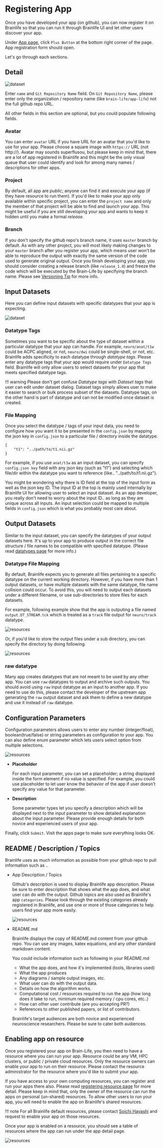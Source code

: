 # Registering App

Once you have developed your app (on github), you can now register it on Brainlife so that you can run it through Brainlife UI and let other users discover your app.

Under [App page](https://brainlife.io/apps), click `Plus Button` at the bottom right corner of the page. App registration form should open.

Let's go through each sections.

## Detail

![dataset](/img/app.detail.png)

Enter `name` and `Git Repository Name` field. On `Git Repository Name`, please enter only the organization / repository name (like `brain-life/app-life`) not the full github repo URL.

All other fields in this section are optional, but you could populate following fields.

### Avatar 

You can enter `avatar` URL if you have URL for an avatar that you'd like to use for your app. Please choose a square image with `https://` URL (not http://). Avatar may sounds superflusou, but please keep in mind that, there are a lot of app registered in Brainlife and this might be the only visual queue that user could identify and look for among many names / descriptions for other apps.

### Project

By default, all app are *public*; anyone can find it and execute your app (if they have resource to run them). If you'd like to make your app only available within specific project, you can enter the `project name` and only the member of that project will be able to find and launch your app. This might be useful if you are still developing your app and wants to keep it hidden until you make a formal *release*. 

### Branch

If you don't specify the github repo's branch name, it uses `master` branch by default. As with any other project, you will most likely making changes to your `master` branch after you register your app, which means user won't be able to reproduce the output with exactly the same version of the code used to generate original output. Once you finish developing your app, you should consider creating a release branch (like `release_1.0`) and freeze the code which will be executed by the Brain-Life by specifying the branch name. Please see [Versioning Tip](/apps/versioning) for more info.

## Input Datasets

Here you can define input datasets with specific datatypes that your app is expecting.

![dataset](/img/input.datatype.form.png)

### Datatype Tags

Sometimes you want to be specific about the type of dataset within a particular datatype that your app can handle. For example, `neuro/anat/t1w` could be ACPC aligned, or not, `neuro/dwi` could be single-shell, or not, etc. Brainlife adds specificity to each datatype through *datatype tags*. Please enter any datatype tags that your app would require under `Datatype Tags` field. Brainlife will only allow users to select datasets for your app that meets specified datatype tags. 

!!! warning
    Please don't get confuse *Datatype tags* with *Dataset tags* that user can edit under dataset dialog. Dataset tags simply allows user to make it easier to search or bulk process subset of the datasets. Datatype tags, on the other hand is part of datatype and can not be modified once dataset is created. 

### File Mapping

Once you select the datatype / tags of your input data, you need to configure how you want it to be presented in the `config.json` by mapping the json key in `config.json` to a particular file / directory inside the datatype.

```
{
    "t1": "../path/to/t1.nii.gz"
}
```

For example, if you use `anat/t1w` as an input dataset, you can specify `config.json key` field with any json key (such as "t1") and selecting which file/dir within the datatype you want to reference (like.. "../path/to/t1.nii.gz").

You might be wondering why there is ID field at the top of the input form as well as the json key ID. The input ID at the top is mainly used internally by Brainlife UI for allowing user to select an input dataset. As an app developer, you really don't need to worry about the input ID.. as long as they are unique across all inputs. An input selection could be mapped to multiple fields in `config.json` which is what you probably most care about.

## Output Datasets

Similar to the input dataset, you can specify the datatypes of your output datasets here. It's up to your app to produce output in the correct file structure / file names to be compatible with specified datatype. (Please read [datatypes page](/user/datatypes) for more info.) 

### Datatype File Mapping

By default, Brainlife expects you to generate all files pertaining to a specific datatype on the current working directory. However, if you have more than 1 output datasets, or have multiple datasets with the same datatype, file name collision could occur. To avoid this, you will need to output each datasets under a different filename, or use sub-directories to store files for each datasets. 

For example, following example show that the app is outputing a file named `output.DT_STREAM.tck` which is treated as a `track` file output for `neuro/track` datatype.

![resources](/img/app.output.png)

Or, if you'd like to store the output files under a sub directory, you can specify the directory by doing following.

![resources](/img/app.output2.png)

### **raw** datatype

Many app creates datatypes that are not meant to be used by any other app. You can use `raw` datatypes to output and archive such outputs. You should avoid using `raw` input datatype as an input to another app. If you need to use do this, please contact the developer of the upstream app generating the `raw` output dataset and ask them to define a new datatype and use it instead of `raw` datatype.

## Configuration Parameters

Configuration parameters allows users to enter any number (integer/float), boolean(true/false) or string parameters as configuration to your app. You can also define enum parameter which lets users select option from multiple selections.

![resources](/img/app.config.png)

* **Placeholder** 

    For each input parameter, you can set a placeholder; a string displayed inside the form element if no value is specified. For example, you could use placeholder to let user know the behavior of the app if user doesn't specify any value for that parameter. 

* **Description** 

    Some parameter types let you specify a description which will be displayed next to the input parameter to show detailed explanation about the input parameter. Please provide enough details for both novice and experienced users of your app.

Finally, click `Submit`. Visit the apps page to make sure everything looks OK.

## README / Description / Topics

Brainlife uses as much information as possible from your github repo to pull information such as ..

* App Description / Topics

    Github's description is used to display Brainlife app description. Please be sure to enter description that shows what the app does, and what user can do with the output. Github topics are also used as Brainlife's app `categories`. Please look through the existing categories already registered in Brainlife, and use one or more of those categories to help users find your app more easily. 

    ![resources](/img/app.freesurfer.png)

* README.md

    Brainlife displays the copy of README.md content from your github repo. You can use any images, katex equations, and any other standard markdown content. 
    
    You could include information such as following in your README.md

    * What the app does, and how it's implemented (tools, libraries used)
    * What the app produces
    * Any diagrams / sample output images, etc.
    * What user can do with the output data.
    * Details on how the algorithm works.
    * Computational cost / resources required to run the app (how long does it take to run, minimum required memory / cpu cores, etc..)
    * How can other user contribute (are you accepting PR?)
    * References to other published papers, or list of contributors.

    Brainlife's target audiences are both novice and experienced neuroscience researchers. Please be sure to cater both audiences.

## Enabling app on resource

Once you registered your app on Brain-Life, you then need to have a resource where you can run your app. Resource could be any VM, HPC clusters, or public / private cloud resources. Only the resource owners can enable your app to run on their resource. Please contact the resource administrator for the resource where you'd like to submit your app.

If you have access to your own computing resources, you can register and run your apps there also. Please read [registering resource page](/resources/register.md) for more detail. Please keep in mind that, only the owner of the resource can run the apps on personal (un-shared) resources. To allow other users to run your app, you will need to enable the app on Brainlife's shared resources.

!!! note
    For all Brainlife default resources, please contact [Soichi Hayashi](mailto:hayashis@iu.edu) and request to enable your app on those resources.

Once your app is enabled on a resource, you should see a table of resources where the app can run under the app detail page.

![resources](/img/app.resources.png)